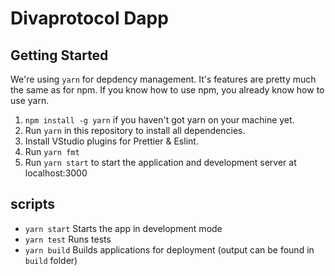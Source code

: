 # Divaprotocol Dapp

## Getting Started

We're using `yarn` for depdency management. It's features are pretty much the same as for npm. If you know how to use npm, you already know how to use yarn.

1. `npm install -g yarn` if you haven't got yarn on your machine yet.
2. Run `yarn` in this repository to install all dependencies.
3. Install VStudio plugins for Prettier & Eslint.
4. Run `yarn fmt`
5. Run `yarn start` to start the application and development server at localhost:3000

## scripts

- `yarn start` Starts the app in development mode
- `yarn test` Runs tests
- `yarn build` Builds applications for deployment (output can be found in `build` folder)
